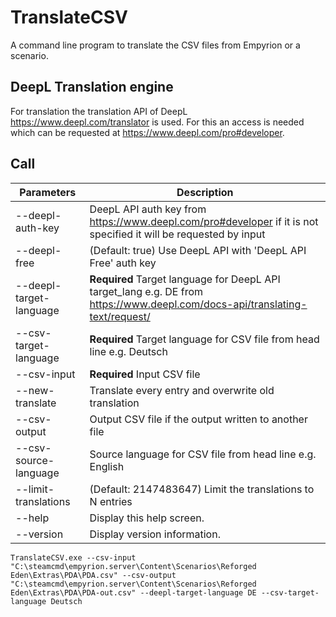 ﻿# TranslateCSV

A command line program to translate the CSV files from Empyrion or a scenario.

## DeepL Translation engine
For translation the translation API of DeepL https://www.deepl.com/translator is used. 
For this an access is needed which can be requested at https://www.deepl.com/pro#developer.

## Call

| Parameters | Description  |
| ---        | ---          |
| --deepl-auth-key          | DeepL API auth key from https://www.deepl.com/pro#developer if it is not specified it will be requested by input |
| --deepl-free              | (Default: true) Use DeepL API with 'DeepL API Free' auth key
| --deepl-target-language   | **Required** Target language for DeepL API target_lang e.g. DE from https://www.deepl.com/docs-api/translating-text/request/
| --csv-target-language     | **Required** Target language for CSV file from head line e.g. Deutsch
| --csv-input               | **Required** Input CSV file
| --new-translate           | Translate every entry and overwrite old translation
| --csv-output              | Output CSV file if the output written to another file
| --csv-source-language     | Source language for CSV file from head line e.g. English
| --limit-translations      | (Default: 2147483647) Limit the translations to N entries
| --help                    | Display this help screen.
| --version                 | Display version information.

```
TranslateCSV.exe --csv-input "C:\steamcmd\empyrion.server\Content\Scenarios\Reforged Eden\Extras\PDA\PDA.csv" --csv-output "C:\steamcmd\empyrion.server\Content\Scenarios\Reforged Eden\Extras\PDA\PDA-out.csv" --deepl-target-language DE --csv-target-language Deutsch
```
